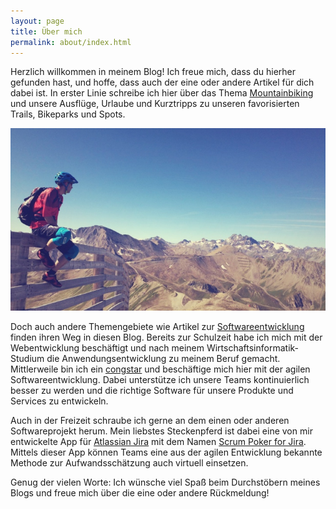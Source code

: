 ```yaml
---
layout: page
title: Über mich
permalink: about/index.html
---
```


Herzlich willkommen in meinem Blog!
Ich freue mich, dass du hierher gefunden hast, und hoffe, dass auch der eine oder andere Artikel für dich dabei ist.
In erster Linie schreibe ich hier über das Thema [Mountainbiking](/categories/#mountainbiking) und unsere Ausflüge, Urlaube und Kurztripps zu unseren favorisierten Trails, Bikeparks und Spots.

![Stefan in Ischgl](/images/about.jpg)

Doch auch andere Themengebiete wie Artikel zur [Softwareentwicklung](/categories/#softwareentwicklung) finden ihren Weg in diesen Blog.
Bereits zur Schulzeit habe ich mich mit der Webentwicklung beschäftigt und nach meinem Wirtschaftsinformatik-Studium die Anwendungsentwicklung zu meinem Beruf gemacht.
Mittlerweile bin ich ein [congstar](https://www.congstar.de/das-ist-congstar/) und beschäftige mich hier mit der agilen Softwareentwicklung.
Dabei unterstütze ich unsere Teams kontinuierlich besser zu werden und die richtige Software für unsere Produkte und Services zu entwickeln.

Auch in der Freizeit schraube ich gerne an dem einen oder anderen Softwareprojekt herum.
Mein liebstes Steckenpferd ist dabei eine von mir entwickelte App für [Atlassian Jira](https://www.atlassian.com/de/software/jira) mit dem Namen [Scrum Poker for Jira](https://marketplace.atlassian.com/apps/1218884/scrum-poker-for-jira).
Mittels dieser App können Teams eine aus der agilen Entwicklung bekannte Methode zur Aufwandsschätzung auch virtuell einsetzen.

Genug der vielen Worte: Ich wünsche viel Spaß beim Durchstöbern meines Blogs und freue mich über die eine oder andere Rückmeldung!
